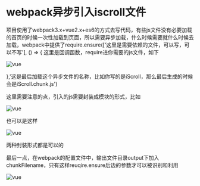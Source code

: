 # webpack异步引入iscroll文件

项目使用了webpack3.x+vue2.x+es6的方式去写代码，有些js文件没有必要加载的首页的时候一次性加载到页面，所以需要异步加载，什么时候需要就什么时候去加载，webpack中提供了require.ensure(['这里是需要依赖的文件，可以写，可以不写'], () => {
这里是回调函数，require进你需要的js文件，如下

![vue](/work/Vue/iscroll/iscroll1.png)

},'这是最后加载这个异步文件的名称，比如你写的是iScroll，那么最后生成的时候会是iScroll.chunk.js')

这里需要注意的点，引入的js需要封装成模块的形式，比如

![vue](/work/Vue/iscroll/iscroll2.png)

也可以是这样

![vue](/work/Vue/iscroll/iscroll3.png)

两种封装形式都是可以的

最后一点，在webpack的配置文件中，输出文件目录output下加入chunkFilename，只有这样reuqire.ensure后边的参数才可以被识别和利用

![vue](/work/Vue/iscroll/iscroll4.png)


